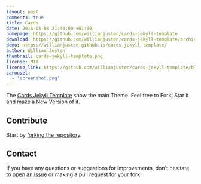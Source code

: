 ```yaml
---
layout: post
comments: true
title: Cards
date: 2016-05-08 21:40:00 +01:00
homepage: https://github.com/willianjusten/cards-jekyll-template
download: https://github.com/willianjusten/cards-jekyll-template/archive/master.zip
demo: https://willianjusten.github.io/cards-jekyll-template/
author: Willian Justen
thumbnail: cards-jekyll-template.png
license: MIT
license_link: https://github.com/willianjusten/cards-jekyll-template/blob/master/LICENSE
carousel:
  - 'screenshot.png'
---
```


The [Cards Jekyll Template](https://github.com/willianjusten/cards-jekyll-template/) show the main Theme. Feel free to Fork, Star it and make a New Version of it.

## Contribute

Start by [forking the repository](https://github.com/willianjusten/cards-jekyll-template/).

## Contact

If you have any questions or suggestions for improvements, don't hesitate to [open an issue](https://github.com/willianjusten/cards-jekyll-template/issues) or making a pull request for your fork!

